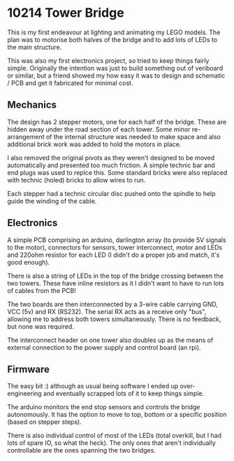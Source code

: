 10214 Tower Bridge
==================

This is my first endeavour at lighting and animating my LEGO models. The plan
was to motorise both halves of the bridge and to add lots of LEDs to the main structure.

This was also my first electronics project, so tried to keep things fairly simple. Originally the intention was just to build something out of veriboard or similar, but a friend showed my how easy it was to design and schematic / PCB and get it fabricated for minimal cost.

Mechanics
---------

The design has 2 stepper motors, one for each half of the bridge. These are hidden away under the road section of each tower. Some minor re-arrangement of the internal structure was needed to make space and also additional brick work was added to hold the motors in place.

I also removed the original pivots as they weren't designed to be moved automatically and presented too much friction. A simple technic bar and end plugs was used to replce this. Some standard bricks were also replaced with technic (holed) bricks to allow wires to run.

Each stepper had a technic circular disc pushed onto the spindle to help guide the winding of the cable.

Electronics
-----------

A simple PCB comprising an arduino, darlington array (to provide 5V signals to the motor), connectors for sensors, tower interconnect, motor and LEDs and 220ohm resistor for each LED (I didn't do a proper job and match, it's good enough).

There is also a string of LEDs in the top of the bridge crossing between the two towers. These have inline resistors as it I didn't want to have to run lots of cables from the PCB!

The two boards are then interconnected by a 3-wire cable carrying GND, VCC (5v) and RX (RS232). The serial RX acts as a receive only "bus", allowing me to address both towers simultaneously. There is no feedback, but none was required.

The interconnect header on one tower also doubles up as the means of external connection to the power supply and control board (an rpi).

Firmware
--------

The easy bit :) although as usual being software I ended up over-engineering and eventually scrapped lots of it to keep things simple.

The arduino monitors the end stop sensors and controls the bridge autonomously. It has the option to move to top, bottom or a specific position (based on stepper steps).

There is also individual control of most of the LEDs (total overkill, but I had lots of spare IO, so what the heck). The only ones that aren't individually controllable are the ones spanning the two bridges.
